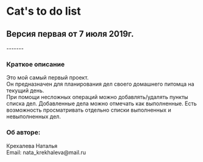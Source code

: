<h1>Cat's to do list</h1> 
<h2>Версия первая от 7 июля 2019г.</h2>
 -------
<h3>Краткое описание</h3>
Это мой самый первый проект.<br>
Он предназначен для планирования дел своего домашнего питомца на текущий день.<br>
При помощи несложных операций можно добавлять/удалять пункты списка дел. 
Добавленные дела можно отмечать как выполненные.
Есть возможность просматривать отдельно списки выполненных и невыполненных дел.


<h3>Об авторе:</h3>
Крехалева Наталья<br>
Email: nata_krekhaleva@mail.ru




